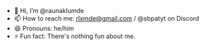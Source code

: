 - 👋 Hi, I’m @raunaklumde
- 📫 How to reach me: rlxmde@gmail.com / @sbpatyt on Discord
- 😄 Pronouns: he/him
- ⚡ Fun fact: There's nothing fun about me.
